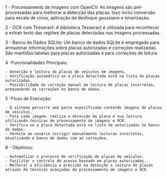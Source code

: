 1 - Processamento de Imagens com OpenCV: As imagens são pré-processadas para melhorar a detecção das placas. Isso inclui conversão para escala de cinza, aplicação de desfoque gaussiano e binarização.

2 - OCR com Tesseract: A biblioteca Tesseract é utilizada para reconhecer e extrair texto das regiões de placas detectadas nas imagens processadas.

3 - Banco de Dados SQLite: Um banco de dados SQLite é empregado para armazenar informações sobre placas autorizadas e correções realizadas. São mantidas tabelas para placas autorizadas e para correções de leitura.

4 -Funcionalidades Principais:

    - Detecção e leitura de placas de veículos em imagens.
    - Verificação automática se a placa detectada está na lista de placas autorizadas.
    - Possibilidade de correção manual de leitura de placas incorretas, armazenando as correções no banco de dados.
    
 5 -Fluxo de Execução:

    - O sistema percorre uma pasta especificada contendo imagens de placas de veículos.
    - Para cada imagem, realiza a detecção da placa e sua leitura utilizando técnicas de processamento de imagens e OCR.
    - Verifica se a placa detectada está na lista de autorizadas no banco de dados.
    - Permite ao usuário corrigir manualmente leituras incorretas, atualizando o banco de dados com as correções.
  
6 - Objetivos:

    - Automatizar o processo de verificação de placas de veículos.
    - Facilitar o controle de acesso baseado em placas autorizadas.
    - Melhorar a eficiência e precisão na detecção e leitura de placas através de técnicas avançadas de processamento de imagens e OCR.
